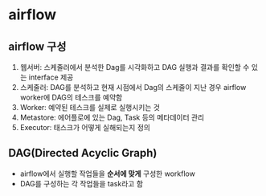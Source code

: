 # airflow
## airflow 구성
1. 웹서버: 스케줄러에서 분석한 Dag를 시각화하고 DAG 실행과 결과를 확인할 수 있는 interface 제공
2. 스케줄러: DAG를 분석하고 현재 시점에서 Dag의 스케줄이 지난 경우 airflow worker에 DAG의 테스크를 예약함
3. Worker: 예약된 테스크를 실제로 실행시키는 것
4. Metastore: 에어플로에 있는 Dag, Task 등의 메타데이터 관리
5. Executor: 태스크가 어떻게 실해되는지 정의
## DAG(Directed Acyclic Graph)
- airflow에서 실행할 작업들을 **순서에 맞게** 구성한 workflow
- DAG를 구성하는 각 작업들을 task라고 함